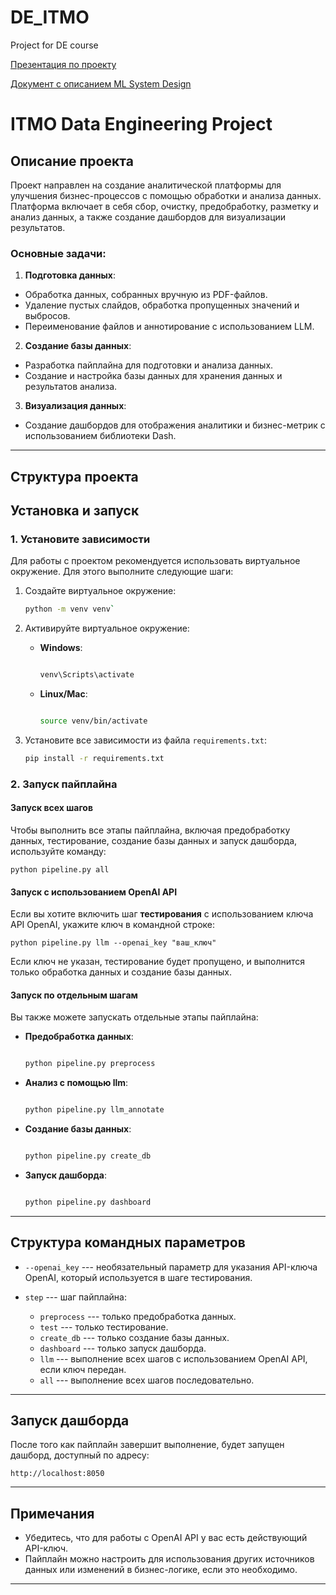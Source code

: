 # DE_ITMO
Project for DE course

[Презентация по проекту](https://docs.google.com/presentation/d/1S44q5Z6KPy6j-jwFnMBDg7bmJFs-yludvspQBhR1qFM/edit?usp=sharing)

[Документ с описанием ML System Design](https://drive.google.com/file/d/1p125NFMIReSkEXtLc37LiuEOAv8XNQ01/view?usp=sharing)



# ITMO Data Engineering Project

## Описание проекта

Проект направлен на создание аналитической платформы для улучшения бизнес-процессов с помощью обработки и анализа данных. Платформа включает в себя сбор, очистку, предобработку, разметку и анализ данных, а также создание дашбордов для визуализации результатов.

### Основные задачи:
1. **Подготовка данных**:
 - Обработка данных, собранных вручную из PDF-файлов.
 - Удаление пустых слайдов, обработка пропущенных значений и выбросов.
 - Переименование файлов и аннотирование с использованием LLM.

2. **Создание базы данных**:
 - Разработка пайплайна для подготовки и анализа данных.
 - Создание и настройка базы данных для хранения данных и результатов анализа.

3. **Визуализация данных**:
 - Создание дашбордов для отображения аналитики и бизнес-метрик с использованием библиотеки Dash.

---

## Структура проекта


## Установка и запуск

### 1. Установите зависимости

Для работы с проектом рекомендуется использовать виртуальное окружение. Для этого выполните следующие шаги:

1. Создайте виртуальное окружение:

   ```bash
   python -m venv venv`

1.  Активируйте виртуальное окружение:

    -   **Windows**:

        ```bash

        venv\Scripts\activate

    -   **Linux/Mac**:


        ```bash

        source venv/bin/activate

2.  Установите все зависимости из файла `requirements.txt`:

     ```bash
    pip install -r requirements.txt

### 2\. Запуск пайплайна

#### Запуск всех шагов

Чтобы выполнить все этапы пайплайна, включая предобработку данных, тестирование, создание базы данных и запуск дашборда, используйте команду:

    python pipeline.py all

#### Запуск с использованием OpenAI API

Если вы хотите включить шаг **тестирования** с использованием ключа API OpenAI, укажите ключ в командной строке:

    python pipeline.py llm --openai_key "ваш_ключ"

Если ключ не указан, тестирование будет пропущено, и выполнится только обработка данных и создание базы данных.

#### Запуск по отдельным шагам

Вы также можете запускать отдельные этапы пайплайна:

-   **Предобработка данных**:

    ```bash

    python pipeline.py preprocess

-   **Анализ с помощью llm**:

     ```bash

    python pipeline.py llm_annotate

-   **Создание базы данных**:

     ```bash

    python pipeline.py create_db

-   **Запуск дашборда**:

     ```bash

    python pipeline.py dashboard
* * * * *

Структура командных параметров
------------------------------

-   `--openai_key` --- необязательный параметр для указания API-ключа OpenAI, который используется в шаге тестирования.

-   `step` --- шаг пайплайна:

    -   `preprocess` --- только предобработка данных.
    -   `test` --- только тестирование.
    -   `create_db` --- только создание базы данных.
    -   `dashboard` --- только запуск дашборда.
    -   `llm` --- выполнение всех шагов с использованием OpenAI API, если ключ передан.
    -   `all` --- выполнение всех шагов последовательно.

* * * * *

Запуск дашборда
---------------

После того как пайплайн завершит выполнение, будет запущен дашборд, доступный по адресу:

`http://localhost:8050`

* * * * *


Примечания
----------

-   Убедитесь, что для работы с OpenAI API у вас есть действующий API-ключ.
-   Пайплайн можно настроить для использования других источников данных или изменений в бизнес-логике, если это необходимо.

* * * * *
